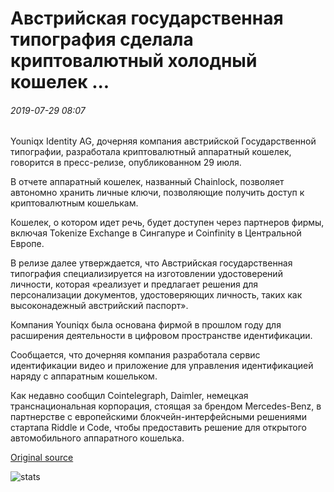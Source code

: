 # Австрийская государственная типография сделала криптовалютный холодный кошелек ...

###### 2019-07-29 08:07

Youniqx Identity AG, дочерняя компания австрийской Государственной типографии, разработала криптовалютный аппаратный кошелек, говорится в пресс-релизе, опубликованном 29 июля.

В отчете аппаратный кошелек, названный Chainlock, позволяет автономно хранить личные ключи, позволяющие получить доступ к криптовалютным кошелькам.

Кошелек, о котором идет речь, будет доступен через партнеров фирмы, включая Tokenize Exchange в Сингапуре и Coinfinity в Центральной Европе.

В релизе далее утверждается, что Австрийская государственная типография специализируется на изготовлении удостоверений личности, которая «реализует и предлагает решения для персонализации документов, удостоверяющих личность, таких как высоконадежный австрийский паспорт».

Компания Youniqx была основана фирмой в прошлом году для расширения деятельности в цифровом пространстве идентификации.

Сообщается, что дочерняя компания разработала сервис идентификации видео и приложение для управления идентификацией наряду с аппаратным кошельком.

Как недавно сообщил Cointelegraph, Daimler, немецкая транснациональная корпорация, стоящая за брендом Mercedes-Benz, в партнерстве с европейскими блокчейн-интерфейсными решениями стартапа Riddle и Code, чтобы предоставить решение для открытого автомобильного аппаратного кошелька.

[Original source](https://cointelegraph.com/news/austrian-state-printing-house-has-made-a-cryptocurrency-cold-wallet)

![stats](https://c.statcounter.com/11760860/0/a89fa40b/1/ "stats")
